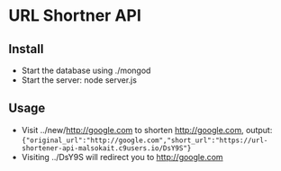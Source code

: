 # URL Shortner API

## Install
* Start the database using ./mongod
* Start the server: node server.js

## Usage
* Visit ../new/http://google.com to shorten http://google.com, output:
`{"original_url":"http://google.com","short_url":"https://url-shortener-api-malsokait.c9users.io/DsY9S"}`
* Visiting ../DsY9S will redirect you to http://google.com

